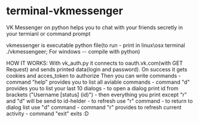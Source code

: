 # terminal-vkmessenger
VK Messenger on python helps you to chat with your friends secretly in your termianl or command prompt

vkmessenger is executable python file(to run - print in linux\osx terminal ./vkmessengeer; For windows -- compile with python)

HOW IT WORKS:
  With vk_auth.py it connects to oauth.vk.com(with GET Request) and sends printed data(login and password). On success it gets cookies and acces_token to authorize
  Then you can write commands
    - command "help" provides you to list all aviable commands
    - command "d" provides you to list your last 10 dialogs
      - to open a dialog print id from brackets ("Username [status] (id)")
      - then everything you print except "r" and "d" will be send to id-helder
      - to refresh use "r" command
      - to return to dialog list use "d" command
    - command "r" provides to refresh current activity
    - command "exit" exits :D
		
